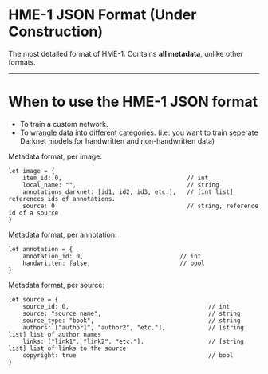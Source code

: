 # HME-1 JSON Format (Under Construction)

The most detailed format of HME-1. Contains **all metadata**, unlike other formats. 

----
# When to use the HME-1 JSON format

- To train a custom network.
- To wrangle data into different categories. (i.e. you want to train seperate Darknet models for handwritten and non-handwritten data)

Metadata format, per image: 

```
let image = {
    item_id: 0,                                   // int
    local_name: "",                               // string
    annotations_darknet: [id1, id2, id3, etc.],   // [int list] references ids of annotations.
    source: 0                                     // string, reference id of a source
}
```

Metadata format, per annotation:

```
let annotation = {
    annotation_id: 0,                           // int
    handwritten: false,                         // bool
}
```

Metadata format, per source:

```
let source = {
    source_id: 0,                                       // int
    source: "source name",                              // string
	source_type: "book",                                // string
	authors: ["author1", "author2", "etc."],            // [string list] list of author names
	links: ["link1", "link2", "etc."],                  // [string list] list of links to the source
    copyright: true                                     // bool
}
```
